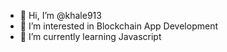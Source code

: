 - 👋 Hi, I’m @khale913
- 👀 I’m interested in Blockchain App Development
- 🌱 I’m currently learning Javascript


<!---
khale913/khale913 is a ✨ special ✨ repository because its `README.md` (this file) appears on your GitHub profile.
You can click the Preview link to take a look at your changes.
--->
